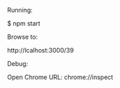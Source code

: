 Running:

$ npm start

Browse to:

http://lcalhost:3000/39

Debug:

Open Chrome URL: chrome://inspect